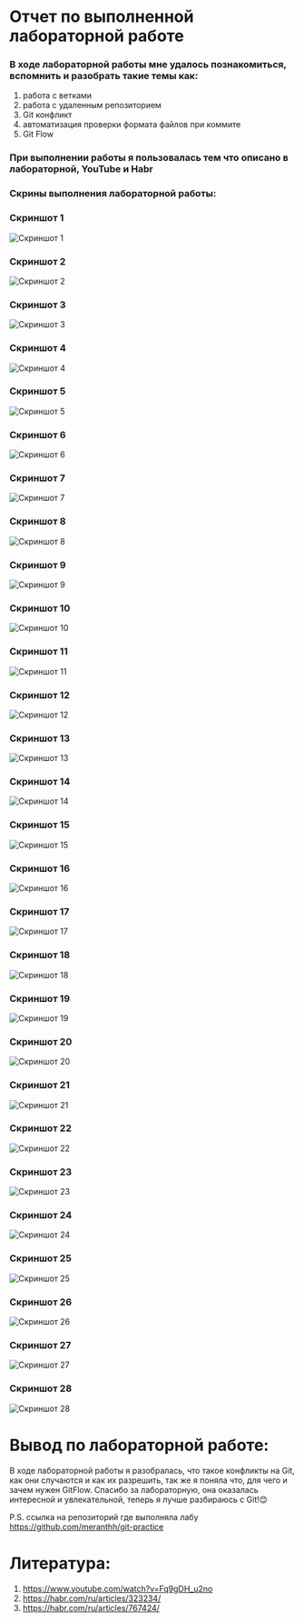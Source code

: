 # Отчет по выполненной лабораторной работе

### В ходе лабораторной работы мне удалось познакомиться, вспомнить и разобрать такие темы как:
1. работа с ветками
2. pабота с удаленным репозиторием
3. Git конфликт 
4. aвтоматизация проверки формата файлов при коммите
5. Git Flow
### При выполнении работы я пользовалась тем что описано в лабораторной, YouTube и Habr
### Скрины выполнения лабораторной работы:
### Скриншот 1
![Скриншот 1](cкрины/1.png)  
### Скриншот 2
![Скриншот 2](cкрины/2.png)  
### Скриншот 3
![Скриншот 3](cкрины/3.png)  
### Скриншот 4
![Скриншот 4](cкрины/4.png)  
### Скриншот 5
![Скриншот 5](cкрины/5.png)  
### Скриншот 6
![Скриншот 6](cкрины/6.png)  
### Скриншот 7
![Скриншот 7](cкрины/7.png)  
### Скриншот 8
![Скриншот 8](cкрины/8.png)  
### Скриншот 9
![Скриншот 9](cкрины/9.png)  
### Скриншот 10
![Скриншот 10](cкрины/10.png)  
### Скриншот 11
![Скриншот 11](cкрины/11.png)  
### Скриншот 12
![Скриншот 12](cкрины/12.png)  
### Скриншот 13
![Скриншот 13](cкрины/13.png)  
### Скриншот 14
![Скриншот 14](cкрины/14.png)  
### Скриншот 15
![Скриншот 15](cкрины/15.png)  
### Скриншот 16
![Скриншот 16](cкрины/16.png)  
### Скриншот 17
![Скриншот 17](cкрины/17.png)  
### Скриншот 18
![Скриншот 18](cкрины/18.png)  
### Скриншот 19
![Скриншот 19](cкрины/19.png)  
### Скриншот 20
![Скриншот 20](cкрины/21.png)  
### Скриншот 21
![Скриншот 21](cкрины/20.png)  
### Скриншот 22
![Скриншот 22](cкрины/22.png)  
### Скриншот 23
![Скриншот 23](cкрины/23.png)  
### Скриншот 24
![Скриншот 24](cкрины/24.png)  
### Скриншот 25
![Скриншот 25](cкрины/27.png)  
### Скриншот 26
![Скриншот 26](cкрины/28.png)  
### Скриншот 27
![Скриншот 27](cкрины/29.png)  
### Скриншот 28
![Скриншот 28](cкрины/30.png)  


# Вывод по лабораторной работе:
В ходе лабораторной работы я разобралась, что такое конфликты на Git, как они случаются и как их разрешить, так же я поняла что, для чего и зачем нужен GitFlow. Спасибо за лабораторную, она оказалась интересной и увлекательной, теперь я лучше разбираюсь с Git!😊

P.S. ссылка на репозиторий где выполняла лабу https://github.com/meranthh/git-practice

# Литература:
1. https://www.youtube.com/watch?v=Fq9gDH_u2no
2. https://habr.com/ru/articles/323234/
3. https://habr.com/ru/articles/767424/

